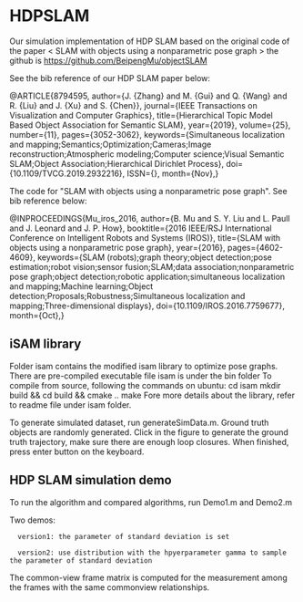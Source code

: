 # HDPSLAM
Our simulation implementation of HDP SLAM based on the original code of the paper < SLAM with objects using a nonparametric pose graph >
the github is https://github.com/BeipengMu/objectSLAM

See the bib reference of our HDP SLAM paper below:

@ARTICLE{8794595,
author={J. {Zhang} and M. {Gui} and Q. {Wang} and R. {Liu} and J. {Xu} and S. {Chen}},
journal={IEEE Transactions on Visualization and Computer Graphics},
title={Hierarchical Topic Model Based Object Association for Semantic SLAM},
year={2019},
volume={25},
number={11},
pages={3052-3062},
keywords={Simultaneous localization and mapping;Semantics;Optimization;Cameras;Image reconstruction;Atmospheric modeling;Computer science;Visual Semantic SLAM;Object Association;Hierarchical Dirichlet Process},
doi={10.1109/TVCG.2019.2932216},
ISSN={},
month={Nov},}


The code for "SLAM with objects using a nonparametric pose graph". See bib reference below:

@INPROCEEDINGS{Mu_iros_2016,
	author={B. Mu and S. Y. Liu and L. Paull and J. Leonard and J. P. How},
	booktitle={2016 IEEE/RSJ International Conference on Intelligent Robots and Systems (IROS)},
	title={SLAM with objects using a nonparametric pose graph},
	year={2016},
	pages={4602-4609},
	keywords={SLAM (robots);graph theory;object detection;pose estimation;robot vision;sensor fusion;SLAM;data association;nonparametric pose graph;object detection;robotic application;simultaneous localization and mapping;Machine learning;Object detection;Proposals;Robustness;Simultaneous localization and mapping;Three-dimensional displays},
	doi={10.1109/IROS.2016.7759677},
	month={Oct},}

## iSAM library
Folder isam contains the modified isam library to optimize pose graphs. There are pre-compiled executable file isam is under the bin folder
To compile from source, following the commands on ubuntu:
cd isam
mkdir build && cd build && cmake ..
make
Fore more details about the library, refer to readme file under isam folder.

To generate simulated dataset, run generateSimData.m. Ground truth objects are randomly generated. Click in the figure to generate the ground truth trajectory, make sure there are enough loop closures. When finished, press enter button on the keyboard.

## HDP SLAM simulation demo
To run the algorithm and compared algorithms, run Demo1.m and Demo2.m


Two demos:

      version1: the parameter of standard deviation is set
      
      version2: use distribution with the hpyerparameter gamma to sample the parameter of standard deviation
      
      
The common-view frame matrix is computed for the measurement among the frames with the same commonview relationships.
